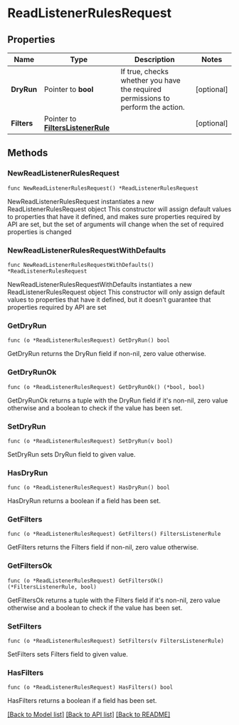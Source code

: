# ReadListenerRulesRequest

## Properties

Name | Type | Description | Notes
------------ | ------------- | ------------- | -------------
**DryRun** | Pointer to **bool** | If true, checks whether you have the required permissions to perform the action. | [optional] 
**Filters** | Pointer to [**FiltersListenerRule**](FiltersListenerRule.md) |  | [optional] 

## Methods

### NewReadListenerRulesRequest

`func NewReadListenerRulesRequest() *ReadListenerRulesRequest`

NewReadListenerRulesRequest instantiates a new ReadListenerRulesRequest object
This constructor will assign default values to properties that have it defined,
and makes sure properties required by API are set, but the set of arguments
will change when the set of required properties is changed

### NewReadListenerRulesRequestWithDefaults

`func NewReadListenerRulesRequestWithDefaults() *ReadListenerRulesRequest`

NewReadListenerRulesRequestWithDefaults instantiates a new ReadListenerRulesRequest object
This constructor will only assign default values to properties that have it defined,
but it doesn't guarantee that properties required by API are set

### GetDryRun

`func (o *ReadListenerRulesRequest) GetDryRun() bool`

GetDryRun returns the DryRun field if non-nil, zero value otherwise.

### GetDryRunOk

`func (o *ReadListenerRulesRequest) GetDryRunOk() (*bool, bool)`

GetDryRunOk returns a tuple with the DryRun field if it's non-nil, zero value otherwise
and a boolean to check if the value has been set.

### SetDryRun

`func (o *ReadListenerRulesRequest) SetDryRun(v bool)`

SetDryRun sets DryRun field to given value.

### HasDryRun

`func (o *ReadListenerRulesRequest) HasDryRun() bool`

HasDryRun returns a boolean if a field has been set.

### GetFilters

`func (o *ReadListenerRulesRequest) GetFilters() FiltersListenerRule`

GetFilters returns the Filters field if non-nil, zero value otherwise.

### GetFiltersOk

`func (o *ReadListenerRulesRequest) GetFiltersOk() (*FiltersListenerRule, bool)`

GetFiltersOk returns a tuple with the Filters field if it's non-nil, zero value otherwise
and a boolean to check if the value has been set.

### SetFilters

`func (o *ReadListenerRulesRequest) SetFilters(v FiltersListenerRule)`

SetFilters sets Filters field to given value.

### HasFilters

`func (o *ReadListenerRulesRequest) HasFilters() bool`

HasFilters returns a boolean if a field has been set.


[[Back to Model list]](../README.md#documentation-for-models) [[Back to API list]](../README.md#documentation-for-api-endpoints) [[Back to README]](../README.md)


